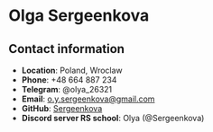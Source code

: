# Olga  Sergeenkova

## Contact information
* **Location**: Poland, Wroclaw
* **Phone**: +48 664 887 234
* **Telegram**: @olya_26321
* **Email**: o.y.sergeenkova@gmail.com
* **GitHub**: [Sergeenkova](https://github.com/sergeenkova) 
* **Discord server RS school**: Olya (@Sergeenkova)